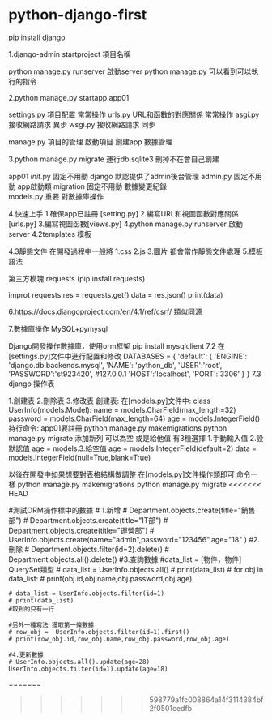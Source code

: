 # python-django-first

pip install django

1.django-admin startproject 項目名稱

python manage.py runserver 啟動server
python manage.py 可以看到可以執行的指令


2.python manage.py startapp app01

settings.py 項目配置        常常操作
urls.py URL和函數的對應關係  常常操作
asgi.py 接收網路請求 異步
wsgi.py 接收網路請求 同步

manage.py 項目的管理 啟動項目 創建app 數據管理

3.python manage.py migrate 運行db.sqlite3 刪掉不在會自己創建


app01
      _init_.py   固定不用動 django 默認提供了admin後台管理
	admin.py	固定不用動 app啟動類
	migration	固定不用動 數據變更紀錄	
	models.py	重要 	    對數據庫操作	

4.快速上手
	1.確保app已註冊 [setting.py]
	2.編寫URL和視圖函數對應關係[urls.py]
	3.編寫視圖函數[views.py]
	4.python manage.py runserver 啟動server
4.2templates 模板

4.3靜態文件
在開發過程中一般將
	1.css
	2.js
	3.圖片
都會當作靜態文件處理
5.模板語法

第三方模塊:requests (pip install requests)

improt requests
res = requests.get()
data = res.json()
print(data)

6.https://docs.djangoproject.com/en/4.1/ref/csrf/
類似同源

7.數據庫操作
MySQL+pymysql

Django開發操作數據庫，使用orm框架
pip install mysqlclient
7.2 在[settings.py]文件中進行配置和修改
DATABASES = {
    'default': {
         'ENGINE': 'django.db.backends.mysql',
         'NAME': 'python_db',
         'USER':'root',
         'PASSWORD':'st923420',
         #127.0.0.1 
         'HOST':'localhost',
         'PORT':'3306'
     }
}
7.3
django 操作表

1.創建表
2.刪除表
3.修改表
創建表:
在[models.py]文件中:
class UserInfo(models.Model):
    name = models.CharField(max_length=32)
    password = models.CharField(max_length=64)
    age = models.IntegerField()
持行命令: app01要註冊
python manage.py makemigrations
python manage.py migrate
添加新列 可以為空 或是給他值 有3種選擇 1.手動輸入值 2.設默認值 age = models.3.給空值
age = models.IntegerField(default=2)
data = models.IntegerField(null=True,blank=True)

以後在開發中如果想要對表格結構做調整
在[models.py]文件操作類即可
命令一樣
python manage.py makemigrations
python manage.py migrate
<<<<<<< HEAD

#測試ORM操作標中的數據
    # 1.新增
    # Department.objects.create(title="銷售部")
    # Department.objects.create(title="IT部")
    # Department.objects.create(title="運營部")
    # UserInfo.objects.create(name="admin",password="123456",age="18" )
    #2.刪除
    # Department.objects.filter(id=2).delete()
    # Department.objects.all().delete()
    #3.查詢數據
    #data_list = [物件，物件] QuerySet類型
    # data_list = UserInfo.objects.all()
    # print(data_list)
    # for obj in data_list:
    #     print(obj.id,obj.name,obj.password,obj.age)
    
    # data_list = UserInfo.objects.filter(id=1)
    # print(data_list)
    #取到的只有一行

    #另外一種寫法 獲取第一條數據
    # row_obj =  UserInfo.objects.filter(id=1).first()
    # print(row_obj.id,row_obj.name,row_obj.password,row_obj.age)

    #4.更新數據
    # UserInfo.objects.all().update(age=28)
    UserInfo.objects.filter(id=1).update(age=18)
=======
>>>>>>> 598779a1fc008864a14f3114384bf2f0501cedfb
